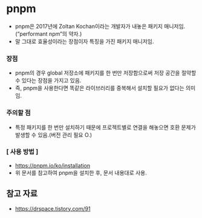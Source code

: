 # pnpm
- pnpm은 2017년에 Zoltan Kochan이라는 개발자가 내놓은 패키지 매니저임.(”performant npm”의 약자.)
- 말 그대로 효율성이라는 장점이자 특징을 가진 패키지 매니저임.

### 장점
- pnpm의 경우 global 저장소에 패키지를 한 번만 저장함으로써 저장 공간을 절약할 수 있다는 장점을 가지고 있음.
- 즉, pnpm을 사용한다면 똑같은 라이브러리를 중복해서 설치할 필요가 없다는 의미임.

### 주의할 점
- 특정 패키지를 한 번만 설치하기 때문에 프로젝트별로 연결을 해놓으면 호환 문제가 발생할 수 있음.(버전 관리 필요 O.)

### [ 사용 방법 ]
- https://pnpm.io/ko/installation
- 위 문서를 참고하여 pnpm을 설치한 후, 문서 내용대로 사용.

## 참고 자료
- https://drspace.tistory.com/91
